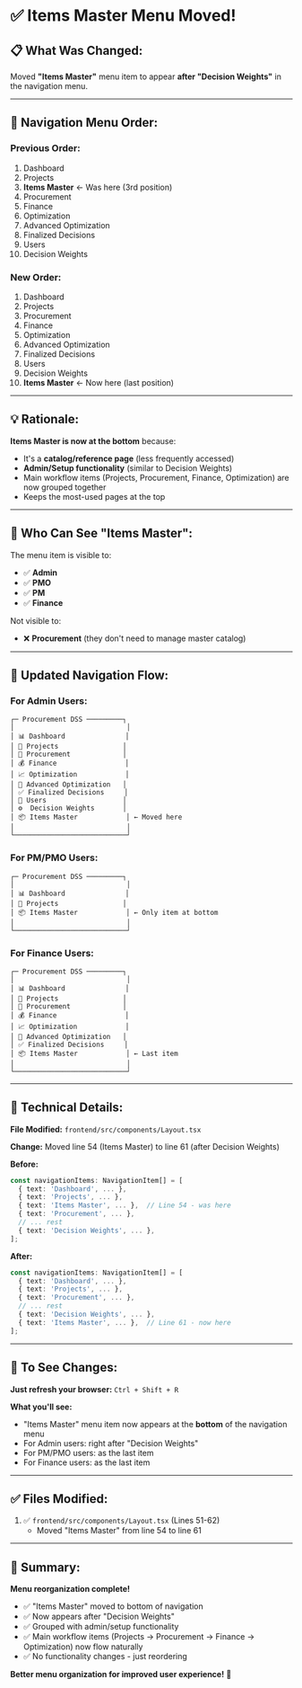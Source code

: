 # ✅ **Items Master Menu Moved!**

## 📋 **What Was Changed:**

Moved **"Items Master"** menu item to appear **after "Decision Weights"** in the navigation menu.

---

## 🎯 **Navigation Menu Order:**

### **Previous Order:**
1. Dashboard
2. Projects
3. **Items Master** ← Was here (3rd position)
4. Procurement
5. Finance
6. Optimization
7. Advanced Optimization
8. Finalized Decisions
9. Users
10. Decision Weights

### **New Order:**
1. Dashboard
2. Projects
3. Procurement
4. Finance
5. Optimization
6. Advanced Optimization
7. Finalized Decisions
8. Users
9. Decision Weights
10. **Items Master** ← Now here (last position)

---

## 💡 **Rationale:**

**Items Master is now at the bottom** because:
- It's a **catalog/reference page** (less frequently accessed)
- **Admin/Setup functionality** (similar to Decision Weights)
- Main workflow items (Projects, Procurement, Finance, Optimization) are now grouped together
- Keeps the most-used pages at the top

---

## 👥 **Who Can See "Items Master":**

The menu item is visible to:
- ✅ **Admin**
- ✅ **PMO**
- ✅ **PM**
- ✅ **Finance**

Not visible to:
- ❌ **Procurement** (they don't need to manage master catalog)

---

## 🔄 **Updated Navigation Flow:**

### **For Admin Users:**
```
┌─ Procurement DSS ─────────┐
│                            │
│ 📊 Dashboard               │
│ 🏢 Projects                │
│ 🛒 Procurement             │
│ 💰 Finance                 │
│ 📈 Optimization            │
│ 🧠 Advanced Optimization   │
│ ✅ Finalized Decisions     │
│ 👥 Users                   │
│ ⚙️  Decision Weights       │
│ 📦 Items Master            │ ← Moved here
│                            │
└────────────────────────────┘
```

### **For PM/PMO Users:**
```
┌─ Procurement DSS ─────────┐
│                            │
│ 📊 Dashboard               │
│ 🏢 Projects                │
│ 📦 Items Master            │ ← Only item at bottom
│                            │
└────────────────────────────┘
```

### **For Finance Users:**
```
┌─ Procurement DSS ─────────┐
│                            │
│ 📊 Dashboard               │
│ 🏢 Projects                │
│ 🛒 Procurement             │
│ 💰 Finance                 │
│ 📈 Optimization            │
│ 🧠 Advanced Optimization   │
│ ✅ Finalized Decisions     │
│ 📦 Items Master            │ ← Last item
│                            │
└────────────────────────────┘
```

---

## 📝 **Technical Details:**

**File Modified:** `frontend/src/components/Layout.tsx`

**Change:** Moved line 54 (Items Master) to line 61 (after Decision Weights)

**Before:**
```typescript
const navigationItems: NavigationItem[] = [
  { text: 'Dashboard', ... },
  { text: 'Projects', ... },
  { text: 'Items Master', ... },  // Line 54 - was here
  { text: 'Procurement', ... },
  // ... rest
  { text: 'Decision Weights', ... },
];
```

**After:**
```typescript
const navigationItems: NavigationItem[] = [
  { text: 'Dashboard', ... },
  { text: 'Projects', ... },
  { text: 'Procurement', ... },
  // ... rest
  { text: 'Decision Weights', ... },
  { text: 'Items Master', ... },  // Line 61 - now here
];
```

---

## 🚀 **To See Changes:**

**Just refresh your browser:** `Ctrl + Shift + R`

**What you'll see:**
- "Items Master" menu item now appears at the **bottom** of the navigation menu
- For Admin users: right after "Decision Weights"
- For PM/PMO users: as the last item
- For Finance users: as the last item

---

## ✅ **Files Modified:**

1. ✅ `frontend/src/components/Layout.tsx` (Lines 51-62)
   - Moved "Items Master" from line 54 to line 61

---

## 🎉 **Summary:**

**Menu reorganization complete!**

- ✅ "Items Master" moved to bottom of navigation
- ✅ Now appears after "Decision Weights"
- ✅ Grouped with admin/setup functionality
- ✅ Main workflow items (Projects → Procurement → Finance → Optimization) now flow naturally
- ✅ No functionality changes - just reordering

**Better menu organization for improved user experience!** 🎊


